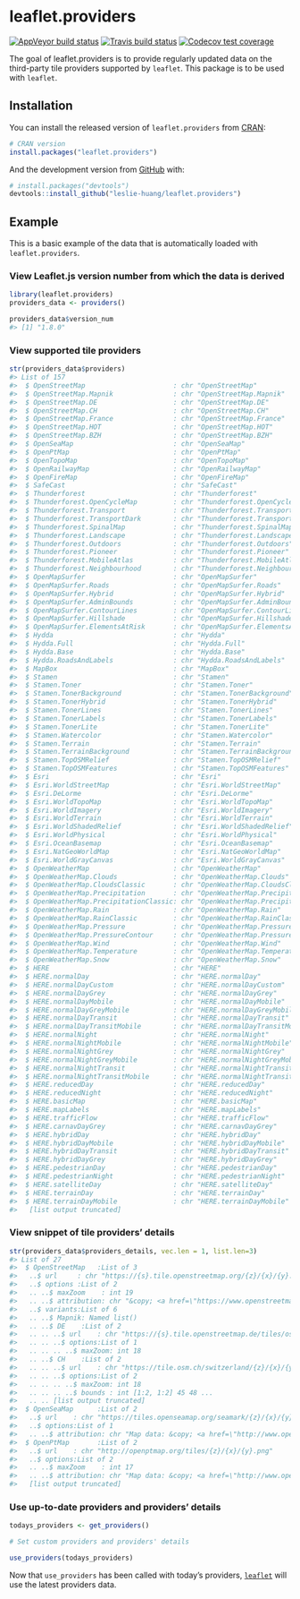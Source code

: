
<!-- README.md is generated from README.Rmd. Please edit that file -->

# leaflet.providers

<!-- badges: start -->

[![AppVeyor build
status](https://ci.appveyor.com/api/projects/status/github/leslie-huang/leaflet.providers?branch=master&svg=true)](https://ci.appveyor.com/project/leslie-huang/leaflet.providers)
[![Travis build
status](https://travis-ci.org/leslie-huang/leaflet.providers.svg?branch=master)](https://travis-ci.org/leslie-huang/leaflet.providers)
[![Codecov test
coverage](https://codecov.io/gh/leslie-huang/leaflet.providers/branch/master/graph/badge.svg)](https://codecov.io/gh/leslie-huang/leaflet.providers?branch=master)

<!-- badges: end -->

The goal of leaflet.providers is to provide regularly updated data on
the third-party tile providers supported by `leaflet`. This package is
to be used with `leaflet`.

## Installation

You can install the released version of `leaflet.providers` from
[CRAN](https://CRAN.R-project.org):

``` r
# CRAN version
install.packages("leaflet.providers")
```

And the development version from [GitHub](https://github.com/) with:

``` r
# install.packages("devtools")
devtools::install_github("leslie-huang/leaflet.providers")
```

## Example

This is a basic example of the data that is automatically loaded with
`leaflet.providers`.

### View Leaflet.js version number from which the data is derived

``` r
library(leaflet.providers)
providers_data <- providers()

providers_data$version_num
#> [1] "1.8.0"
```

### View supported tile providers

``` r
str(providers_data$providers)
#> List of 157
#>  $ OpenStreetMap                      : chr "OpenStreetMap"
#>  $ OpenStreetMap.Mapnik               : chr "OpenStreetMap.Mapnik"
#>  $ OpenStreetMap.DE                   : chr "OpenStreetMap.DE"
#>  $ OpenStreetMap.CH                   : chr "OpenStreetMap.CH"
#>  $ OpenStreetMap.France               : chr "OpenStreetMap.France"
#>  $ OpenStreetMap.HOT                  : chr "OpenStreetMap.HOT"
#>  $ OpenStreetMap.BZH                  : chr "OpenStreetMap.BZH"
#>  $ OpenSeaMap                         : chr "OpenSeaMap"
#>  $ OpenPtMap                          : chr "OpenPtMap"
#>  $ OpenTopoMap                        : chr "OpenTopoMap"
#>  $ OpenRailwayMap                     : chr "OpenRailwayMap"
#>  $ OpenFireMap                        : chr "OpenFireMap"
#>  $ SafeCast                           : chr "SafeCast"
#>  $ Thunderforest                      : chr "Thunderforest"
#>  $ Thunderforest.OpenCycleMap         : chr "Thunderforest.OpenCycleMap"
#>  $ Thunderforest.Transport            : chr "Thunderforest.Transport"
#>  $ Thunderforest.TransportDark        : chr "Thunderforest.TransportDark"
#>  $ Thunderforest.SpinalMap            : chr "Thunderforest.SpinalMap"
#>  $ Thunderforest.Landscape            : chr "Thunderforest.Landscape"
#>  $ Thunderforest.Outdoors             : chr "Thunderforest.Outdoors"
#>  $ Thunderforest.Pioneer              : chr "Thunderforest.Pioneer"
#>  $ Thunderforest.MobileAtlas          : chr "Thunderforest.MobileAtlas"
#>  $ Thunderforest.Neighbourhood        : chr "Thunderforest.Neighbourhood"
#>  $ OpenMapSurfer                      : chr "OpenMapSurfer"
#>  $ OpenMapSurfer.Roads                : chr "OpenMapSurfer.Roads"
#>  $ OpenMapSurfer.Hybrid               : chr "OpenMapSurfer.Hybrid"
#>  $ OpenMapSurfer.AdminBounds          : chr "OpenMapSurfer.AdminBounds"
#>  $ OpenMapSurfer.ContourLines         : chr "OpenMapSurfer.ContourLines"
#>  $ OpenMapSurfer.Hillshade            : chr "OpenMapSurfer.Hillshade"
#>  $ OpenMapSurfer.ElementsAtRisk       : chr "OpenMapSurfer.ElementsAtRisk"
#>  $ Hydda                              : chr "Hydda"
#>  $ Hydda.Full                         : chr "Hydda.Full"
#>  $ Hydda.Base                         : chr "Hydda.Base"
#>  $ Hydda.RoadsAndLabels               : chr "Hydda.RoadsAndLabels"
#>  $ MapBox                             : chr "MapBox"
#>  $ Stamen                             : chr "Stamen"
#>  $ Stamen.Toner                       : chr "Stamen.Toner"
#>  $ Stamen.TonerBackground             : chr "Stamen.TonerBackground"
#>  $ Stamen.TonerHybrid                 : chr "Stamen.TonerHybrid"
#>  $ Stamen.TonerLines                  : chr "Stamen.TonerLines"
#>  $ Stamen.TonerLabels                 : chr "Stamen.TonerLabels"
#>  $ Stamen.TonerLite                   : chr "Stamen.TonerLite"
#>  $ Stamen.Watercolor                  : chr "Stamen.Watercolor"
#>  $ Stamen.Terrain                     : chr "Stamen.Terrain"
#>  $ Stamen.TerrainBackground           : chr "Stamen.TerrainBackground"
#>  $ Stamen.TopOSMRelief                : chr "Stamen.TopOSMRelief"
#>  $ Stamen.TopOSMFeatures              : chr "Stamen.TopOSMFeatures"
#>  $ Esri                               : chr "Esri"
#>  $ Esri.WorldStreetMap                : chr "Esri.WorldStreetMap"
#>  $ Esri.DeLorme                       : chr "Esri.DeLorme"
#>  $ Esri.WorldTopoMap                  : chr "Esri.WorldTopoMap"
#>  $ Esri.WorldImagery                  : chr "Esri.WorldImagery"
#>  $ Esri.WorldTerrain                  : chr "Esri.WorldTerrain"
#>  $ Esri.WorldShadedRelief             : chr "Esri.WorldShadedRelief"
#>  $ Esri.WorldPhysical                 : chr "Esri.WorldPhysical"
#>  $ Esri.OceanBasemap                  : chr "Esri.OceanBasemap"
#>  $ Esri.NatGeoWorldMap                : chr "Esri.NatGeoWorldMap"
#>  $ Esri.WorldGrayCanvas               : chr "Esri.WorldGrayCanvas"
#>  $ OpenWeatherMap                     : chr "OpenWeatherMap"
#>  $ OpenWeatherMap.Clouds              : chr "OpenWeatherMap.Clouds"
#>  $ OpenWeatherMap.CloudsClassic       : chr "OpenWeatherMap.CloudsClassic"
#>  $ OpenWeatherMap.Precipitation       : chr "OpenWeatherMap.Precipitation"
#>  $ OpenWeatherMap.PrecipitationClassic: chr "OpenWeatherMap.PrecipitationClassic"
#>  $ OpenWeatherMap.Rain                : chr "OpenWeatherMap.Rain"
#>  $ OpenWeatherMap.RainClassic         : chr "OpenWeatherMap.RainClassic"
#>  $ OpenWeatherMap.Pressure            : chr "OpenWeatherMap.Pressure"
#>  $ OpenWeatherMap.PressureContour     : chr "OpenWeatherMap.PressureContour"
#>  $ OpenWeatherMap.Wind                : chr "OpenWeatherMap.Wind"
#>  $ OpenWeatherMap.Temperature         : chr "OpenWeatherMap.Temperature"
#>  $ OpenWeatherMap.Snow                : chr "OpenWeatherMap.Snow"
#>  $ HERE                               : chr "HERE"
#>  $ HERE.normalDay                     : chr "HERE.normalDay"
#>  $ HERE.normalDayCustom               : chr "HERE.normalDayCustom"
#>  $ HERE.normalDayGrey                 : chr "HERE.normalDayGrey"
#>  $ HERE.normalDayMobile               : chr "HERE.normalDayMobile"
#>  $ HERE.normalDayGreyMobile           : chr "HERE.normalDayGreyMobile"
#>  $ HERE.normalDayTransit              : chr "HERE.normalDayTransit"
#>  $ HERE.normalDayTransitMobile        : chr "HERE.normalDayTransitMobile"
#>  $ HERE.normalNight                   : chr "HERE.normalNight"
#>  $ HERE.normalNightMobile             : chr "HERE.normalNightMobile"
#>  $ HERE.normalNightGrey               : chr "HERE.normalNightGrey"
#>  $ HERE.normalNightGreyMobile         : chr "HERE.normalNightGreyMobile"
#>  $ HERE.normalNightTransit            : chr "HERE.normalNightTransit"
#>  $ HERE.normalNightTransitMobile      : chr "HERE.normalNightTransitMobile"
#>  $ HERE.reducedDay                    : chr "HERE.reducedDay"
#>  $ HERE.reducedNight                  : chr "HERE.reducedNight"
#>  $ HERE.basicMap                      : chr "HERE.basicMap"
#>  $ HERE.mapLabels                     : chr "HERE.mapLabels"
#>  $ HERE.trafficFlow                   : chr "HERE.trafficFlow"
#>  $ HERE.carnavDayGrey                 : chr "HERE.carnavDayGrey"
#>  $ HERE.hybridDay                     : chr "HERE.hybridDay"
#>  $ HERE.hybridDayMobile               : chr "HERE.hybridDayMobile"
#>  $ HERE.hybridDayTransit              : chr "HERE.hybridDayTransit"
#>  $ HERE.hybridDayGrey                 : chr "HERE.hybridDayGrey"
#>  $ HERE.pedestrianDay                 : chr "HERE.pedestrianDay"
#>  $ HERE.pedestrianNight               : chr "HERE.pedestrianNight"
#>  $ HERE.satelliteDay                  : chr "HERE.satelliteDay"
#>  $ HERE.terrainDay                    : chr "HERE.terrainDay"
#>  $ HERE.terrainDayMobile              : chr "HERE.terrainDayMobile"
#>   [list output truncated]
```

### View snippet of tile providers’ details

``` r
str(providers_data$providers_details, vec.len = 1, list.len=3)
#> List of 27
#>  $ OpenStreetMap   :List of 3
#>   ..$ url     : chr "https://{s}.tile.openstreetmap.org/{z}/{x}/{y}.png"
#>   ..$ options :List of 2
#>   .. ..$ maxZoom    : int 19
#>   .. ..$ attribution: chr "&copy; <a href=\"https://www.openstreetmap.org/copyright\">OpenStreetMap</a> contributors"
#>   ..$ variants:List of 6
#>   .. ..$ Mapnik: Named list()
#>   .. ..$ DE    :List of 2
#>   .. .. ..$ url    : chr "https://{s}.tile.openstreetmap.de/tiles/osmde/{z}/{x}/{y}.png"
#>   .. .. ..$ options:List of 1
#>   .. .. .. ..$ maxZoom: int 18
#>   .. ..$ CH    :List of 2
#>   .. .. ..$ url    : chr "https://tile.osm.ch/switzerland/{z}/{x}/{y}.png"
#>   .. .. ..$ options:List of 2
#>   .. .. .. ..$ maxZoom: int 18
#>   .. .. .. ..$ bounds : int [1:2, 1:2] 45 48 ...
#>   .. .. [list output truncated]
#>  $ OpenSeaMap      :List of 2
#>   ..$ url    : chr "https://tiles.openseamap.org/seamark/{z}/{x}/{y}.png"
#>   ..$ options:List of 1
#>   .. ..$ attribution: chr "Map data: &copy; <a href=\"http://www.openseamap.org\">OpenSeaMap</a> contributors"
#>  $ OpenPtMap       :List of 2
#>   ..$ url    : chr "http://openptmap.org/tiles/{z}/{x}/{y}.png"
#>   ..$ options:List of 2
#>   .. ..$ maxZoom    : int 17
#>   .. ..$ attribution: chr "Map data: &copy; <a href=\"http://www.openptmap.org\">OpenPtMap</a> contributors"
#>   [list output truncated]
```

### Use up-to-date providers and providers’ details

``` r
todays_providers <- get_providers()

# Set custom providers and providers' details

use_providers(todays_providers)
```

Now that `use_providers` has been called with today’s providers,
[`leaflet`](http://rstudio.github.io/leaflet) will use the latest
providers data.
